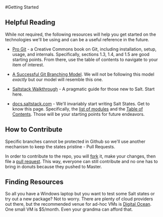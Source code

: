 #Getting Started

## Helpful Reading
While not required, the following resources will help you get started on the technologies we'll be using and can be a useful reference in the future.

* [Pro Git](http://git-scm.com/book) - a Creative Commons book on Git, including installation, setup, usage, and internals. Specifically, sections 1.3, 1.4, and 1.5 are good starting points. From there, use the table of contents to navigate to your item of interest.

* [A Successful Git Branching Model](http://nvie.com/posts/a-successful-git-branching-model/). We will not be following this model *exactly* but our model will resemble this one.

* [Saltstack Walkthrough](http://docs.saltstack.com/en/latest/topics/tutorials/walkthrough.html) - A pragmatic guide for those new to Salt. Start here.

* [docs.saltstack.com](docs.saltstack.com) - We'll invariably start writing Salt States. Get to know this page. Specifically, the [list of modules](http://docs.saltstack.com/en/latest/salt-modindex.html) and the [Table of Contents](http://docs.saltstack.com/en/latest/contents.html). Those will be your starting points for future endeavors.

## How to Contribute
Specific branches cannot be protected in Github so we'll use another mechanism to keep the states pristine - Pull Requests.

In order to contribute to the repo, you will [fork](https://help.github.com/articles/fork-a-repo) it, make your changes, then file a [pull request](https://help.github.com/articles/creating-a-pull-request). This way, everyone can still contribute and no one has to bring in donuts because they pushed to Master.


## Finding Resources
So all you have a Windows laptop but you want to test some Salt states or try out a new package? Not to worry. There are plenty of cloud providers out there, but the recommended venue for ad-hoc VMs is [Digital Ocean](https://www.digitalocean.com/). One small VM is $5/month. Even your grandma can afford that.
